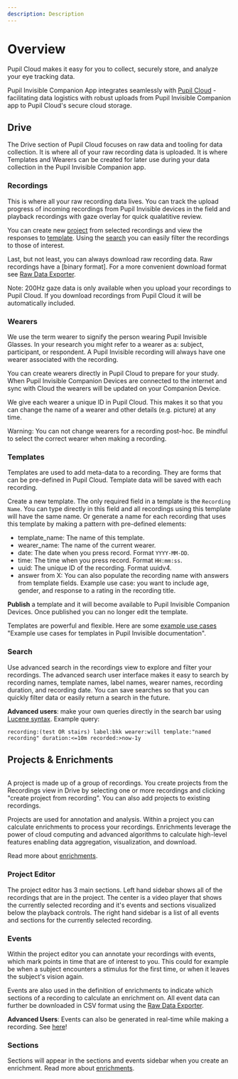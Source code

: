 ```yaml
---
description: Description
---
```

# Overview 
<div class="pb-4" style="display:flex;justify-content:center;">
  <v-img
    :src="require('../media/cloud/imgs/cloud-capture-store-analyze.jpg')"
    max-width=80%
  >
  </v-img>
</div>
Pupil Cloud makes it easy for you to collect, securely store, and analyze your eye tracking data. 

Pupil Invisible Companion App integrates seamlessly with [Pupil Cloud](https://cloud.pupil-labs.com "Pupil Cloud - Eye tracking data storage, visualzation, and analysis - Pupil Labs") - facilitating data logistics with robust uploads from Pupil Invisible Companion app to Pupil Cloud's secure cloud storage. 

## Drive
The Drive section of Pupil Cloud focuses on raw data and tooling for data collection. It is where all of your raw recording data is uploaded. It is where Templates and Wearers can be created for later use during your data collection in the Pupil Invisible Companion app. 

### Recordings
This is where all your raw recording data lives. You can track the upload progress of incoming recordings from Pupil Invisible devices in the field and playback recordings with gaze overlay for quick qualatitive review.

You can create new [project](#projects-enrichments "Projects and enrichments in Pupil Cloud") from selected recordings and view the responses to [template](#templates "Templates in Pupil Cloud"). Using the [search](#search "Search and advanced search in Pupil Cloud") you can easily filter the recordings to those of interest.

Last, but not least, you can always download raw recording data. Raw recordings have a [binary format]. For a more convenient download format see [Raw Data Exporter](enrichments/#raw-data-exporter "Raw Data Exporter enrichment documentation"). 

Note: 200Hz gaze data is only available when you upload your recordings to Pupil Cloud. If you download recordings from Pupil Cloud it will be automatically included. 

### Wearers
We use the term wearer to signify the person wearing Pupil Invisible Glasses. In your research you might refer to a wearer as a: subject, participant, or respondent. A Pupil Invisible recording will always have one wearer associated with the recording. 

You can create wearers directly in Pupil Cloud to prepare for your study. When Pupil Invisible Companion Devices are connected to the internet and sync with Cloud the wearers will be updated on your Companion Device. 

We give each wearer a unique ID in Pupil Cloud. This makes it so that you can change the name of a wearer and other details (e.g. picture) at any time. 

Warning: You can not change wearers for a recording post-hoc. Be mindful to select the correct wearer when making a recording. 

### Templates
Templates are used to add meta-data to a recording. They are forms that can be pre-defined in Pupil Cloud. Template data will be saved with each recording. 

Create a new template. The only required field in a template is the `Recording Name`. You can type directly in this field and all recordings using this template will have the same name. Or generate a name for each recording that uses this template by making a pattern with pre-defined elements:
- template_name: The name of this template. 
- wearer_name: The name of the current wearer. 
- date: The date when you press record. Format `YYYY-MM-DD`. 
- time: The time when you press record. Format `HH:mm:ss`.
- uuid: The unique ID of the recording. Format uuidv4. 
- answer from X: You can also populate the recording name with answers from template fields. Example use case: you want to include age, gender, and response to a rating in the recording title. 

**Publish** a template and it will become available to Pupil Invisible Companion Devices. Once published you can no longer edit the template. 

Templates are powerful and flexible. Here are some [example use cases](/invisible/user-guide/intro/#templates) "Example use cases for templates in Pupil Invisible documentation".


### Search
Use advanced search in the recordings view to explore and filter your recordings. The advanced search user interface makes it easy to search by recording names, template names, label names, wearer names, recording duration, and recording date. You can save searches so that you can quickly filter data or easily return a search in the future. 

**Advanced users**: make your own queries directly in the search bar using [Lucene syntax](https://lucene.apache.org/core/2_9_4/queryparsersyntax.html "Lucene syntax documentation"). Example query:
```
recording:(test OR stairs) label:bkk wearer:will template:"named recording" duration:<=10m recorded:>now-1y
```

## Projects & Enrichments

<div class="pb-4" style="display:flex;justify-content:center;">
  <v-img
    :src="require('../media/cloud/imgs/cloud-enrichments-illustration.jpg')"
    max-width=80%
  >
  </v-img>
</div>

A project is made up of a group of recordings. You create projects from the Recordings view in Drive by selecting one or more recordings and clicking "create project from recording". You can also add projects to existing recordings.

Projects are used for annotation and analysis. Within a project you can calculate enrichments to process your recordings. Enrichments leverage the power of cloud computing and advanced algorithms to calculate high-level features enabling data aggregation, visualization, and download.

Read more about [enrichments](/cloud/enrichments/ "Pupil Cloud enrichments for data analysis and visualization").

### Project Editor
<!-- TODO: Add low-fi image of project editor and name areas of the interface for easy reference. -->

The project editor has 3 main sections. Left hand sidebar shows all of the recordings that are in the project. The center is a video player that shows the currently selected recording and it's events and sections visualized below the playback controls. The right hand sidebar is a list of all events and sections for the currently selected recording. 

### Events
Within the project editor you can annotate your recordings with events, which mark points in time that are of interest to you. This could for example be when a subject encounters a stimulus for the first time, or when it leaves the subject's vision again. 

Events are also used in the definition of enrichments to indicate which sections of a recording to calculate an enrichment on. All event data can further be downloaded in CSV format using the [Raw Data Exporter](enrichments/#raw-data-exporter "Raw Data Exporter enrichment documentation"). 

**Advanced Users**: Events can also be generated in real-time while making a recording. See [here](/developer/invisible/#recording-events "Documentation on recordings events in real-time using recording events")!

### Sections
Sections will appear in the sections and events sidebar when you create an enrichment. Read more about [enrichments](enrichments/ "Pupil Cloud enrichments for data analysis and visualization"). 
